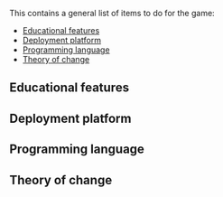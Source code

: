 
This contains a general list of items to do for the game:

- [Educational features](#educational-features)
- [Deployment platform](#deployment-platform)
- [Programming language](#programming-language)
- [Theory of change](#theory-of-change)


## Educational features


## Deployment platform


## Programming language


## Theory of change






